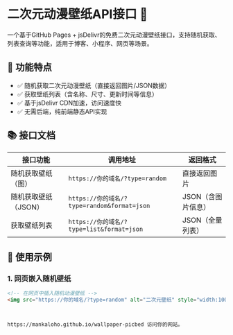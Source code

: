 # 二次元动漫壁纸API接口 🎨
一个基于GitHub Pages + jsDelivr的免费二次元动漫壁纸接口，支持随机获取、列表查询等功能，适用于博客、小程序、网页等场景。

## 🌟 功能特点
- ✅ 随机获取二次元动漫壁纸（直接返回图片/JSON数据）
- ✅ 获取壁纸列表（含名称、尺寸、更新时间等信息）
- ✅ 基于jsDelivr CDN加速，访问速度快
- ✅ 无需后端，纯前端静态API实现

## 📚 接口文档
| 接口功能         | 调用地址                                  | 返回格式       |
|------------------|-------------------------------------------|----------------|
| 随机获取壁纸（图）| `https://你的域名/?type=random`           | 直接返回图片   |
| 随机获取壁纸（JSON）| `https://你的域名/?type=random&format=json` | JSON（含图片信息） |
| 获取壁纸列表     | `https://你的域名/?type=list&format=json`  | JSON（全量列表）|

## 📖 使用示例
### 1. 网页嵌入随机壁纸
```html
<!-- 在网页中插入随机动漫壁纸 -->
<img src="https://你的域名/?type=random" alt="二次元壁纸" style="width:100%;">



https://mankaloho.github.io/wallpaper-picbed 访问你的网站。